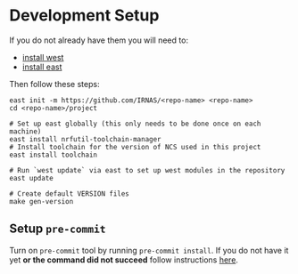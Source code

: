 # Development Setup

If you do not already have them you will need to:

- [install west](https://docs.zephyrproject.org/latest/develop/west/install.html)
- [install east](https://github.com/IRNAS/irnas-east-software)

Then follow these steps:

```shell
east init -m https://github.com/IRNAS/<repo-name> <repo-name>
cd <repo-name>/project

# Set up east globally (this only needs to be done once on each machine)
east install nrfutil-toolchain-manager
# Install toolchain for the version of NCS used in this project
east install toolchain

# Run `west update` via east to set up west modules in the repository
east update

# Create default VERSION files
make gen-version
```

## Setup `pre-commit`

Turn on `pre-commit` tool by running `pre-commit install`. If you do not have it yet **or the
command did not succeed** follow instructions
[here](https://github.com/IRNAS/irnas-guidelines-docs/tree/main/tools/pre-commit).

